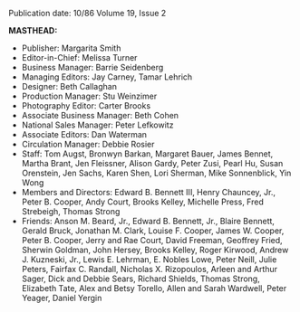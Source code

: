 Publication date: 10/86
Volume 19, Issue 2

**MASTHEAD:**
- Publisher: Margarita Smith
- Editor-in-Chief: Melissa Turner
- Business Manager: Barrie Seidenberg
- Managing Editors: Jay Carney, Tamar Lehrich
- Designer: Beth Callaghan
- Production Manager: Stu Weinzimer
- Photography Editor: Carter Brooks
- Associate Business Manager: Beth Cohen
- National Sales Manager: Peter Lefkowitz
- Associate Editors: Dan Waterman
- Circulation Manager: Debbie Rosier
- Staff: Tom Augst, Bronwyn Barkan, Margaret Bauer, James Bennet, Martha Brant, Jen Fleissner, Alison Gardy, Peter Zusi, Pearl Hu, Susan Orenstein, Jen Sachs, Karen Shen, Lori Sherman, Mike Sonnenblick, Yin Wong
- Members and Directors: Edward B. Bennett III, Henry Chauncey, Jr., Peter B. Cooper, Andy Court, Brooks Kelley, Michelle Press, Fred Strebeigh, Thomas Strong
- Friends: Anson M. Beard, Jr., Edward B. Bennett, Jr., Blaire Bennett, Gerald Bruck, Jonathan M. Clark, Louise F. Cooper, James W. Cooper, Peter B. Cooper, Jerry and Rae Court, David Freeman, Geoffrey Fried, Sherwin Goldman, John Hersey, Brooks Kelley, Roger Kirwood, Andrew J. Kuzneski, Jr., Lewis E. Lehrman, E. Nobles Lowe, Peter Neill, Julie Peters, Fairfax C. Randall, Nicholas X. Rizopoulos, Arleen and Arthur Sager, Dick and Debbie Sears, Richard Shields, Thomas Strong, Elizabeth Tate, Alex and Betsy Torello, Allen and Sarah Wardwell, Peter Yeager, Daniel Yergin


